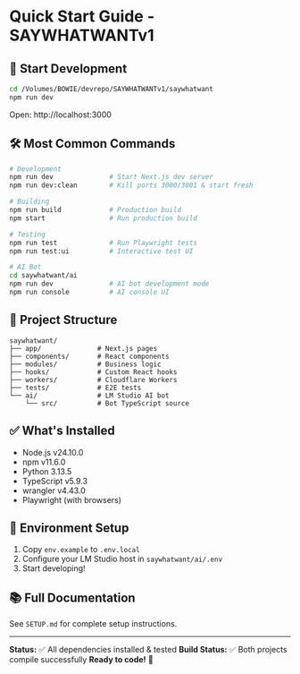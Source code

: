 # Quick Start Guide - SAYWHATWANTv1

## 🚀 Start Development

```bash
cd /Volumes/BOWIE/devrepo/SAYWHATWANTv1/saywhatwant
npm run dev
```
Open: http://localhost:3000

## 🛠️ Most Common Commands

```bash
# Development
npm run dev              # Start Next.js dev server
npm run dev:clean        # Kill ports 3000/3001 & start fresh

# Building
npm run build            # Production build
npm start                # Run production build

# Testing
npm run test             # Run Playwright tests
npm run test:ui          # Interactive test UI

# AI Bot
cd saywhatwant/ai
npm run dev              # AI bot development mode
npm run console          # AI console UI
```

## 📁 Project Structure

```
saywhatwant/
├── app/              # Next.js pages
├── components/       # React components
├── modules/          # Business logic
├── hooks/            # Custom React hooks
├── workers/          # Cloudflare Workers
├── tests/            # E2E tests
└── ai/               # LM Studio AI bot
    └── src/          # Bot TypeScript source
```

## ✅ What's Installed

- Node.js v24.10.0
- npm v11.6.0
- Python 3.13.5
- TypeScript v5.9.3
- wrangler v4.43.0
- Playwright (with browsers)

## 🔧 Environment Setup

1. Copy `env.example` to `.env.local`
2. Configure your LM Studio host in `saywhatwant/ai/.env`
3. Start developing!

## 📚 Full Documentation

See `SETUP.md` for complete setup instructions.

---

**Status:** ✅ All dependencies installed & tested
**Build Status:** ✅ Both projects compile successfully
**Ready to code!** 🎉

